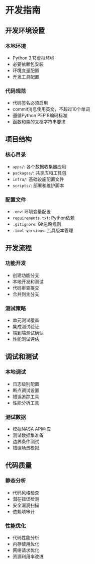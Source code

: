 # 开发指南

## 开发环境设置

### 本地环境
- Python 3.13虚拟环境
- 必要依赖包安装
- 环境变量配置
- 开发工具配置

### 代码规范
- 代码签名必须启用
- commit消息使用英文，不超过10个单词
- 遵循Python PEP 8编码标准
- 函数和类的文档字符串要求

## 项目结构

### 核心目录
- `apps/`: 各个数据收集器应用
- `packages/`: 共享库和工具包
- `infra/`: 基础设施配置文件
- `scripts/`: 部署和维护脚本

### 配置文件
- `.env`: 环境变量配置
- `requirements.txt`: Python依赖
- `.gitignore`: Git忽略规则
- `.tool-versions`: 工具版本管理

## 开发流程

### 功能开发
- 创建功能分支
- 本地开发和测试
- 代码审查提交
- 合并到主分支

### 测试策略
- 单元测试覆盖
- 集成测试验证
- 端到端测试确认
- 性能测试评估

## 调试和测试

### 本地调试
- 日志级别配置
- 断点调试设置
- 错误追踪工具
- 性能分析工具

### 测试数据
- 模拟NASA API响应
- 测试数据集准备
- 边界条件测试
- 错误场景模拟

## 代码质量

### 静态分析
- 代码风格检查
- 潜在错误检测
- 安全漏洞扫描
- 依赖项审计

### 性能优化
- 代码性能分析
- 内存使用优化
- 网络请求优化
- 资源利用率改进
